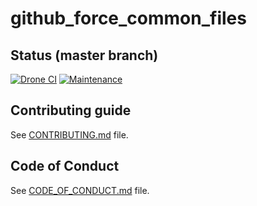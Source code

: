 # github_force_common_files

[//]: # (automatically generated from https://github.com/metwork-framework/resources/blob/master/cookiecutter/%7B%7Bcookiecutter.repo%7D%7D/README.md)

## Status (master branch)
[![Drone CI](http://metwork-framework.org:8000/api/badges/metwork-framework/github_force_common_files/status.svg)](http://metwork-framework.org:8000/metwork-framework/github_force_common_files)
[![Maintenance](https://github.com/metwork-framework/resources/blob/master/badges/maintained.svg)]()



## Contributing guide

See [CONTRIBUTING.md](CONTRIBUTING.md) file.




## Code of Conduct

See [CODE_OF_CONDUCT.md](CODE_OF_CONDUCT.md) file.



